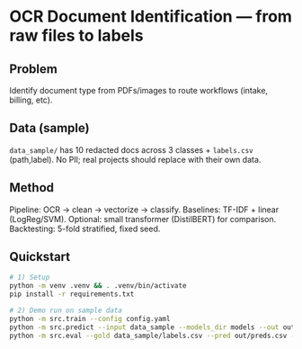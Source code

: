 # OCR Document Identification — from raw files to labels

## Problem
Identify document type from PDFs/images to route workflows (intake, billing, etc).

## Data (sample)
`data_sample/` has 10 redacted docs across 3 classes + `labels.csv` (path,label).
No PII; real projects should replace with their own data.

## Method
Pipeline: OCR → clean → vectorize → classify.
Baselines: TF-IDF + linear (LogReg/SVM). 
Optional: small transformer (DistilBERT) for comparison.
Backtesting: 5-fold stratified, fixed seed.

## Quickstart
```bash
# 1) Setup
python -m venv .venv && . .venv/bin/activate
pip install -r requirements.txt

# 2) Demo run on sample data
python -m src.train --config config.yaml
python -m src.predict --input data_sample --models_dir models --out out/preds.csv
python -m src.eval --gold data_sample/labels.csv --pred out/preds.csv --out reports/metrics.json
